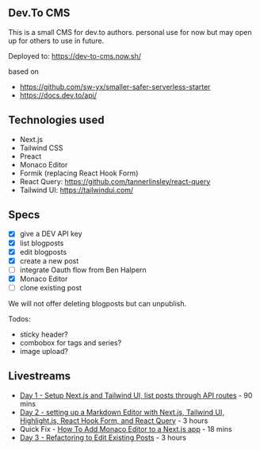 ## Dev.To CMS

This is a small CMS for dev.to authors. personal use for now but may open up for others to use in future.

Deployed to: https://dev-to-cms.now.sh/

based on

- https://github.com/sw-yx/smaller-safer-serverless-starter
- https://docs.dev.to/api/

## Technologies used

- Next.js
- Tailwind CSS
- Preact
- Monaco Editor
- Formik (replacing React Hook Form)
- React Query: https://github.com/tannerlinsley/react-query
- Tailwind UI: https://tailwindui.com/

## Specs

- [x] give a DEV API key
- [x] list blogposts
- [x] edit blogposts
- [x] create a new post
- [ ] integrate Oauth flow from Ben Halpern
- [x] Monaco Editor
- [ ] clone existing post

We will not offer deleting blogposts but can unpublish.

Todos:

- sticky header?
- combobox for tags and series?
- image upload?

## Livestreams

- [Day 1 - Setup Next.js and Tailwind UI, list posts through API routes](https://dev.to/swyx/make-your-own-dev-to-cms-livestream-part-1-2ad1) - 90 mins
- [Day 2 - setting up a Markdown Editor with Next.js, Tailwind UI, Highlight.js, React Hook Form, and React Query](https://dev.to/swyx/make-your-own-dev-to-cms-livestream-part-2-6mf) - 3 hours
- Quick Fix - [How To Add Monaco Editor to a Next.js app](https://dev.to/swyx/how-to-add-monaco-editor-to-a-next-js-app-ha3) - 18 mins
- [Day 3 - Refactoring to Edit Existing Posts](https://dev.to/swyx/make-your-own-dev-to-cms-livestream-part-3-c65) - 3 hours
